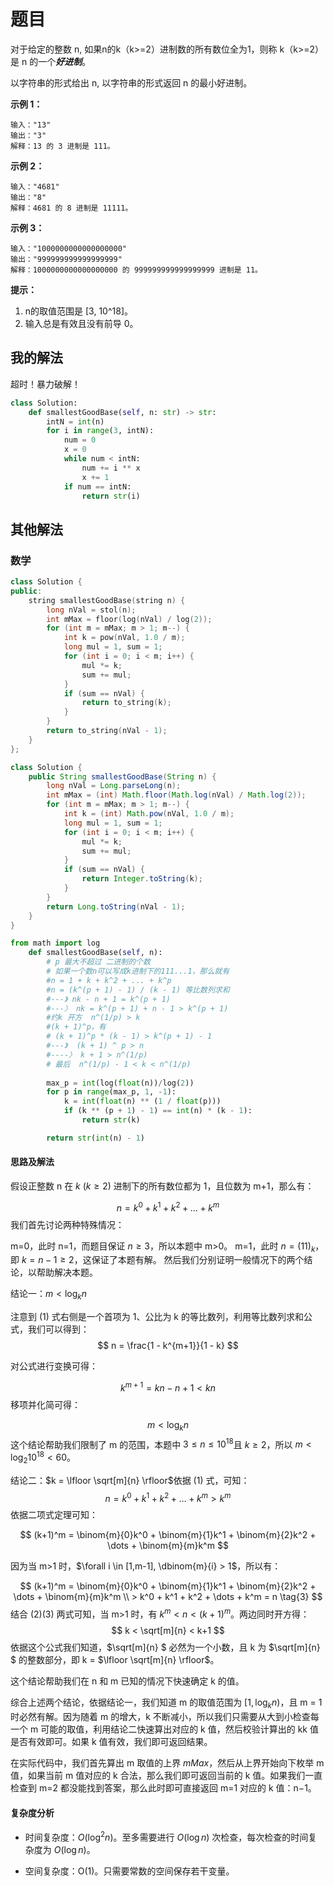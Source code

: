 # 题目

对于给定的整数 n, 如果n的k（k>=2）进制数的所有数位全为1，则称 k（k>=2）是 n 的一个***好进制***。

以字符串的形式给出 n, 以字符串的形式返回 n 的最小好进制。

**示例 1：**

```
输入："13"
输出："3"
解释：13 的 3 进制是 111。
```

**示例 2：**

```
输入："4681"
输出："8"
解释：4681 的 8 进制是 11111。
```

**示例 3：**

```
输入："1000000000000000000"
输出："999999999999999999"
解释：1000000000000000000 的 999999999999999999 进制是 11。
```

**提示：**

1. n的取值范围是 [3, 10^18]。
2. 输入总是有效且没有前导 0。

## 我的解法

超时！暴力破解！

```python
class Solution:
    def smallestGoodBase(self, n: str) -> str:
        intN = int(n)
        for i in range(3, intN):
            num = 0
            x = 0
            while num < intN:
                num += i ** x
                x += 1
            if num == intN:
                return str(i)
```

## 其他解法

### 数学

```c++
class Solution {
public:
    string smallestGoodBase(string n) {
        long nVal = stol(n);
        int mMax = floor(log(nVal) / log(2));
        for (int m = mMax; m > 1; m--) {
            int k = pow(nVal, 1.0 / m);
            long mul = 1, sum = 1;
            for (int i = 0; i < m; i++) {
                mul *= k;
                sum += mul;
            }
            if (sum == nVal) {
                return to_string(k);
            }
        }
        return to_string(nVal - 1);
    }
};
```

```java
class Solution {
    public String smallestGoodBase(String n) {
        long nVal = Long.parseLong(n);
        int mMax = (int) Math.floor(Math.log(nVal) / Math.log(2));
        for (int m = mMax; m > 1; m--) {
            int k = (int) Math.pow(nVal, 1.0 / m);
            long mul = 1, sum = 1;
            for (int i = 0; i < m; i++) {
                mul *= k;
                sum += mul;
            }
            if (sum == nVal) {
                return Integer.toString(k);
            }
        }
        return Long.toString(nVal - 1);
    }
}
```

```python
from math import log
    def smallestGoodBase(self, n):
        # p 最大不超过 二进制的个数
        # 如果一个数n可以写成k进制下的111...1，那么就有
        #n = 1 + k + k^2 + ... + k^p
        #n = (k^(p + 1) - 1) / (k - 1) 等比数列求和
        #---》 nk - n + 1 = k^(p + 1)
        #---〉 nk = k^(p + 1) + n - 1 > k^(p + 1)
        #约k 开方  n^(1/p) > k
        #(k + 1)^p，有
        # (k + 1)^p * (k - 1) > k^(p + 1) - 1
        #---》  (k + 1) ^ p > n
        #----〉 k + 1 > n^(1/p)
        # 最后  n^(1/p) - 1 < k < n^(1/p)
      
        max_p = int(log(float(n))/log(2))
        for p in range(max_p, 1, -1):
            k = int(float(n) ** (1 / float(p)))
            if (k ** (p + 1) - 1) == int(n) * (k - 1):
                return str(k)

        return str(int(n) - 1)
```

#### 思路及解法

假设正整数 n 在 $k~(k \geq 2)$ 进制下的所有数位都为 1，且位数为 m+1，那么有：

$$
n = k^0 + k^1 + k^2 + \dots + k^m\tag{1}
$$
我们首先讨论两种特殊情况：

m=0，此时 n=1，而题目保证 $n \geq 3$，所以本题中 m>0。
m=1，此时 $n=(11)_k$，即 $k=n-1\geq 2$，这保证了本题有解。
然后我们分别证明一般情况下的两个结论，以帮助解决本题。

结论一：$m < \log_k n$

注意到 (1) 式右侧是一个首项为 1、公比为 k 的等比数列，利用等比数列求和公式，我们可以得到：
$$
n = \frac{1 - k^{m+1}}{1 - k}
$$

对公式进行变换可得：

$$
k^{m+1} = kn - n + 1 < kn
$$
移项并化简可得：

$$
m < \log_k n
$$
这个结论帮助我们限制了 m 的范围，本题中 $3 \leq n \leq 10^{18}$且 $k \geq 2$，所以 $m < \log_2 10^{18} < 60$。

结论二：$k = \lfloor \sqrt[m]{n} \rfloor$依据 (1) 式，可知：
$$
n = k^0 + k^1 + k^2 + \dots + k^m > k^m \tag{2}
$$
依据二项式定理可知：

$$
(k+1)^m = \binom{m}{0}k^0 + \binom{m}{1}k^1 + \binom{m}{2}k^2 + \dots + \binom{m}{m}k^m
$$

因为当 m>1 时，$\forall i \in [1,m-1], \dbinom{m}{i} > 1$，所以有：

$$
(k+1)^m = \binom{m}{0}k^0 + \binom{m}{1}k^1 + \binom{m}{2}k^2 + \dots + \binom{m}{m}k^m \\ > k^0 + k^1 + k^2 + \dots + k^m = n \tag{3}
$$
结合 (2)(3) 两式可知，当 m>1 时，有 $k^m < n < (k+1)^m$。两边同时开方得：
$$
k < \sqrt[m]{n} < k+1
$$
依据这个公式我们知道，$\sqrt[m]{n} $ 必然为一个小数，且 k 为 $\sqrt[m]{n} $ 的整数部分，即 k = $\lfloor \sqrt[m]{n} \rfloor$。

这个结论帮助我们在 n 和 m 已知的情况下快速确定 k 的值。

综合上述两个结论，依据结论一，我们知道 m 的取值范围为 $[1,\log_k n)$，且 m = 1 时必然有解。因为随着 m 的增大，k 不断减小，所以我们只需要从大到小检查每一个 m 可能的取值，利用结论二快速算出对应的 k 值，然后校验计算出的 kk 值是否有效即可。如果 k 值有效，我们即可返回结果。

在实际代码中，我们首先算出 m 取值的上界 $\textit{mMax}$，然后从上界开始向下枚举 m 值，如果当前 m 值对应的 k 合法，那么我们即可返回当前的 k 值。如果我们一直检查到 m=2 都没能找到答案，那么此时即可直接返回 m=1 对应的 k 值：n−1。

#### 复杂度分析

- 时间复杂度：$O(\log^2 n)$。至多需要进行 $O(\log n)$ 次检查，每次检查的时间复杂度为 $O(\log n)$。

- 空间复杂度：O(1)。只需要常数的空间保存若干变量。


